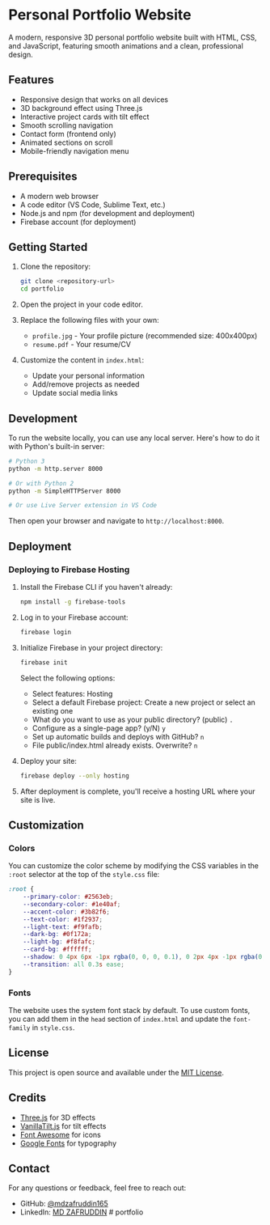 # Personal Portfolio Website

A modern, responsive 3D personal portfolio website built with HTML, CSS, and JavaScript, featuring smooth animations and a clean, professional design.

## Features

- Responsive design that works on all devices
- 3D background effect using Three.js
- Interactive project cards with tilt effect
- Smooth scrolling navigation
- Contact form (frontend only)
- Animated sections on scroll
- Mobile-friendly navigation menu

## Prerequisites

- A modern web browser
- A code editor (VS Code, Sublime Text, etc.)
- Node.js and npm (for development and deployment)
- Firebase account (for deployment)

## Getting Started

1. Clone the repository:
   ```bash
   git clone <repository-url>
   cd portfolio
   ```

2. Open the project in your code editor.

3. Replace the following files with your own:
   - `profile.jpg` - Your profile picture (recommended size: 400x400px)
   - `resume.pdf` - Your resume/CV

4. Customize the content in `index.html`:
   - Update your personal information
   - Add/remove projects as needed
   - Update social media links

## Development

To run the website locally, you can use any local server. Here's how to do it with Python's built-in server:

```bash
# Python 3
python -m http.server 8000

# Or with Python 2
python -m SimpleHTTPServer 8000

# Or use Live Server extension in VS Code
```

Then open your browser and navigate to `http://localhost:8000`.

## Deployment

### Deploying to Firebase Hosting

1. Install the Firebase CLI if you haven't already:
   ```bash
   npm install -g firebase-tools
   ```

2. Log in to your Firebase account:
   ```bash
   firebase login
   ```

3. Initialize Firebase in your project directory:
   ```bash
   firebase init
   ```
   Select the following options:
   - Select features: Hosting
   - Select a default Firebase project: Create a new project or select an existing one
   - What do you want to use as your public directory? (public) `.`
   - Configure as a single-page app? (y/N) `y`
   - Set up automatic builds and deploys with GitHub? `n`
   - File public/index.html already exists. Overwrite? `n`

4. Deploy your site:
   ```bash
   firebase deploy --only hosting
   ```

5. After deployment is complete, you'll receive a hosting URL where your site is live.

## Customization

### Colors

You can customize the color scheme by modifying the CSS variables in the `:root` selector at the top of the `style.css` file:

```css
:root {
    --primary-color: #2563eb;
    --secondary-color: #1e40af;
    --accent-color: #3b82f6;
    --text-color: #1f2937;
    --light-text: #f9fafb;
    --dark-bg: #0f172a;
    --light-bg: #f8fafc;
    --card-bg: #ffffff;
    --shadow: 0 4px 6px -1px rgba(0, 0, 0, 0.1), 0 2px 4px -1px rgba(0, 0, 0, 0.06);
    --transition: all 0.3s ease;
}
```

### Fonts

The website uses the system font stack by default. To use custom fonts, you can add them in the `head` section of `index.html` and update the `font-family` in `style.css`.

## License

This project is open source and available under the [MIT License](LICENSE).

## Credits

- [Three.js](https://threejs.org/) for 3D effects
- [VanillaTilt.js](https://micku7zu.github.io/vanilla-tilt.js/) for tilt effects
- [Font Awesome](https://fontawesome.com/) for icons
- [Google Fonts](https://fonts.google.com/) for typography

## Contact

For any questions or feedback, feel free to reach out:

- GitHub: [@mdzafruddin165](https://github.com/mdzafruddin165)
- LinkedIn: [MD ZAFRUDDIN](https://www.linkedin.com/in/md-zafruddin-347b76383)
#   p o r t f o l i o  
 